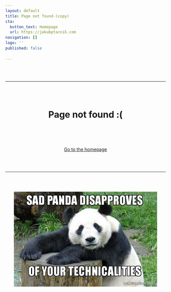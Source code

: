 ```yaml
---
layout: default
title: Page not found-(copy)
cta:
  button_text: Homepage
  url: https://jakubptacnik.com
navigation: []
logo: ''
published: false

---
```

<br/><br/>

***

<br/><br/>

<h1 align="center">Page not found :( </h1>

<br/><br/>

<p align="center">  
<br> <a href="https://jakubptacnik.com">Go to the homepage</a> </p>

<br/><br/>

***

<br/><br/>

<p align="center">

<img width="450" src="/uploads/2021/07/05/sad-panda-disapproves.jpg" alt="Sad Panda Disapproves">

</p>